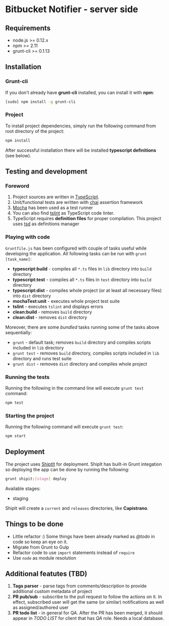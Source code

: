 # Bitbucket Notifier - server side

## Requirements

* node.js >= 0.12.x
* npm >= 2.11
* grunt-cli >= 0.1.13

## Installation

### Grunt-cli
If you don't already have **grunt-cli** installed, you can install it with **npm**:

```bash
[sudo] npm install -g grunt-cli
```

### Project
To install project dependencies, simply run the following command from root directory of the project:
 
```bash
npm install
```

After successful installation there will be installed **typescript definitions** (see below). 

## Testing and development
### Foreword
1. Project sources are written in [TypeScript](http://www.typescriptlang.org/).
2. Unit/functional tests are written with [chai](http://chaijs.com) assertion framework
3. [Mocha](http://mochajs.org) has been used as a test runner
4. You can also find [tslint](https://github.com/palantir/tslint) as TypeScript code linter.
5. TypeScript requires **definition files** for proper compilation. This project uses [tsd](http://definitelytyped.org/tsd/) as definitions manager

### Playing with code
`Gruntfile.js` has been configured with couple of tasks useful while developing the application. All following tasks can be run with `grunt [task_name]`:

* **typescript:build** - compiles all `*.ts` files in `lib` directory into `build` directory
* **typescript:test** - compiles all `*.ts` files in `test` directory into `build` directory
* **typescript:dist** - compiles whole project (or at least all necessary files) into `dist` directory
* **mochaTest:unit** - executes whole project test suite
* **tslint** - executes `tslint` and displays errors
* **clean:build** - removes `build` directory
* **clean:dist** - removes `dist` directory

Moreover, there are some *bundled* tasks running some of the tasks above sequentially:

* `grunt` - default task; removes `build` directory and compiles scripts included in `lib` directory
* `grunt test` - removes `build` directory, compiles scripts included in `lib` directory and runs test suite
* `grunt dist` - removes `dist` directory and compiles whole project 

### Running the tests
Running the following in the command line will execute `grunt test` command:

```bash
npm test
```

### Starting the project 
Running the following command will execute `grunt test`:

```bash
npm start
```

## Deployment
The project uses [ShiptIt](https://github.com/shipitjs/shipit) for deployment. ShipIt has built-in Grunt integation so deploying the app can be done by running the following:
```bash
grunt shipit:[stage] deploy
```
Available stages:

* staging

ShipIt will create a `current` and `releases` directories, like **Capistrano**.

## Things to be done

* Little refactor :) Some things have been already marked as _@todo_ in code so keep an eye on it.
* Migrate from Grunt to Gulp
* Refactor code to use `import` statements instead of `require`
* Use `node` as module resolution

## Additional featutes (TBD)

1. **Tags parser** - parse tags from comments/description to provide additional custom metadata of project
2. **PR pub/sub** - subscribe to the pull request to follow the actions on it. In effect, subscribed user will get the same (or similar) notifications as well as assigned/authored user
3. **PR todo list** - in general for QA. After the PR has been merged, it should appear in _TODO LIST_ for client that has _QA_ role. Needs a local database.
